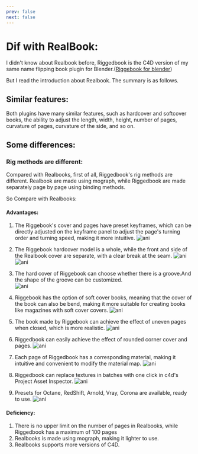 ```yaml
---
prev: false
next: false
---
```

# Dif with RealBook:

I didn't know about Realbook before, Riggedbook is the C4D version of my same name flipping book plugin for Blender.([Riggebook for blender](https://www.blendermarket.com/products/riggedbooks))

But I read the introduction about Realbook. The summary is as follows.


## Similar features:
Both plugins have many similar features, such as hardcover and softcover books, the ability to adjust the length, width, height, number of pages, curvature of pages, curvature of the side, and so on.


## Some differences:

### Rig methods are different:
Compared with Realbooks, first of all, Riggedbook's rig methods are different. 
Realbook are made using mograph, while Riggedbook are made separately page by page using binding methods. 

So Compare with Realbooks:

#### Advantages:
1. The Riggebook's cover and  pages have preset keyframes, which can be directly adjusted on the keyframe panel to adjust the page's turning order and turning speed, making it more intuitive.
![ani](/img/keyf.png)



2. The Riggebook hardcover model is a whole, while the front and side of the Realbook cover are separate, with a clear break at the seam.
![ani](/img/coverwhole.png)
![ani](/img/seam.png)

3. The hard cover of Riggebook can choose whether there is a groove.And the shape of the groove can be customized.    
    ![ani](/img/grr.png)
4. Riggebook has the option of soft cover books, meaning that the cover of the book can also be bend, making it more suitable for creating books like magazines with soft cover covers.
    ![ani](/img/softcc.png)
5. The book made by Riggebook can achieve the effect of uneven pages when closed, which is more realistic.
    ![ani](/img/uneven.png)
6. Riggedbook can easily achieve the effect of rounded corner cover and pages.
    ![ani](/img/roundpag.png)
7. Each page of Riggedbook has a corresponding material, making it intuitive and convenient to modify the material map.
	![ani](/img/mats.jpg)
8. Riggedbook can replace textures in batches with one click in c4d's Project  Asset Inspector.
    ![ani](/img/assetbatch.jpg)    
9. Presets for Octane, RedShift, Arnold, Vray, Corona are available, ready to use.
	![ani](/img/3rdrenders.jpg)   
   


#### Deficiency:

1. There is no upper limit on the number of pages in Realbooks, while Riggedbook has a maximum of 100 pages
2. Realbooks is made using mograph, making it lighter to use.
3. Realbooks supports more versions of C4D.